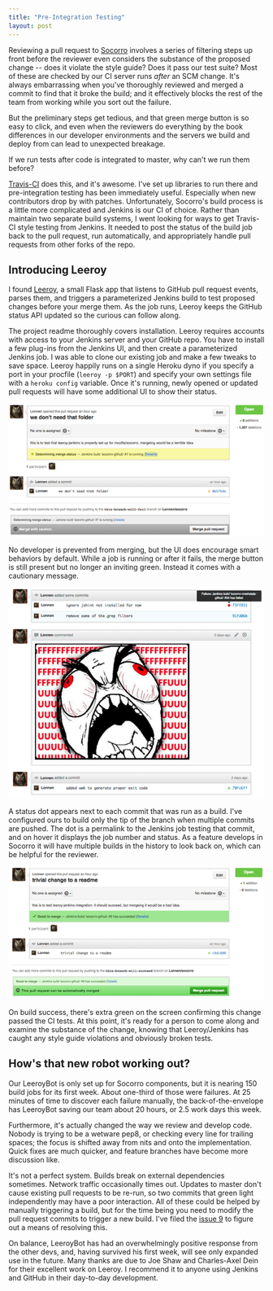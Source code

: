```yaml
---
title: "Pre-Integration Testing"
layout: post
---
```


Reviewing a pull request to [Socorro](https://github.com/mozilla/socorro) involves a series of filtering steps up front before the reviewer even considers the substance of the proposed change -- does it violate the style guide? Does it pass our test suite? Most of these are checked by our CI server runs _after_ an SCM change. It's always embarrassing when you've thoroughly reviewed and merged a commit to find that it broke the build; and it effectively blocks the rest of the team from working while you sort out the failure.

But the preliminary steps get tedious, and that green merge button is so easy to click, and even when the reviewers do everything by the book differences in our developer environments and the servers we build and deploy from can lead to unexpected breakage.

If we run tests after code is integrated to master, why can't we run them before?

[Travis-CI](https://travis-ci.org/) does this, and it's awesome. I've set up libraries to run there and pre-integration testing has been immediately useful. Especially when new contributors drop by with patches. Unfortunately, Socorro's build process is a little more complicated and Jenkins is our CI of choice. Rather than maintain two separate build systems, I went looking for ways to get Travis-CI style testing from Jenkins. It needed to post the status of the build job back to the pull request, run automatically, and appropriately handle pull requests from other forks of the repo.

## Introducing Leeroy

I found [Leeroy](https://github.com/litl/leeroy), a small Flask app that listens to GitHub pull request events, parses them, and triggers a parameterized Jenkins build to test proposed changes before your merge them. As the job runs, Leeroy keeps the GitHub status API updated so the curious can follow along.

The project readme thoroughly covers installation. Leeroy requires accounts with access to your Jenkins server and your GitHub repo. You have to install a few plug-ins from the Jenkins UI, and then create a parameterized Jenkins job. I was able to clone our existing job and make a few tweaks to save space. Leeroy happily runs on a single Heroku dyno if you specify a port in your procfile (`leeroy -p $PORT`) and specify your own settings file with a `heroku config` variable. Once it's running, newly opened or updated pull requests will have some additional UI to show their status.

<img src="/media/leeroy/leeroy-running.png" alt="a screenshot of a running job" />

No developer is prevented from merging, but the UI does encourage smart behaviors by default. While a job is running or after it fails, the merge button is still present but no longer an inviting green. Instead it comes with a cautionary message.

<img src="/media/leeroy/leeroy-failed.png" alt="a screenshot of a failed job" />

A status dot appears next to each commit that was run as a build. I've configured ours to build only the tip of the branch when multiple commits are pushed. The dot is a permalink to the Jenkins job testing that commit, and on hover it displays the job number and status. As a feature develops in Socorro it will have multiple builds in the history to look back on, which can be helpful for the reviewer.

<img src="/media/leeroy/leeroy-success.png" alt="a screenshot of a running job" />

On build success, there's extra green on the screen confirming this change passed the CI tests. At this point, it's ready for a person to come along and examine the substance of the change, knowing that Leeroy/Jenkins has caught any style guide violations and obviously broken tests.

## How's that new robot working out?

Our LeeroyBot is only set up for Socorro components, but it is nearing 150 build jobs for its first week. About one-third of those were failures. At 25 minutes of time to discover each failure manually, the back-of-the-envelope has LeeroyBot saving our team about 20 hours, or 2.5 work days this week.

Furthermore, it's actually changed the way we review and develop code. Nobody is trying to be a wetware pep8, or checking every line for trailing spaces; the focus is shifted away from nits and onto the implementation. Quick fixes are much quicker, and feature branches have become more discussion like.

It's not a perfect system. Builds break on external dependencies sometimes. Network traffic occasionally times out. Updates to master don't cause existing pull requests to be re-run, so two commits that green light independently may have a poor interaction. All of these could be helped by manually triggering a build, but for the time being you need to modify the pull request commits to trigger a new build. I've filed the [issue 9](https://github.com/litl/leeroy/issues/9) to figure out a means of resolving this.

On balance, LeeroyBot has had an overwhelmingly positive response from the other devs, and, having survived his first week, will see only expanded use in the future. Many thanks are due to Joe Shaw and Charles-Axel Dein for their excellent work on Leeroy. I recommend it to anyone using Jenkins and GitHub in their day-to-day development.